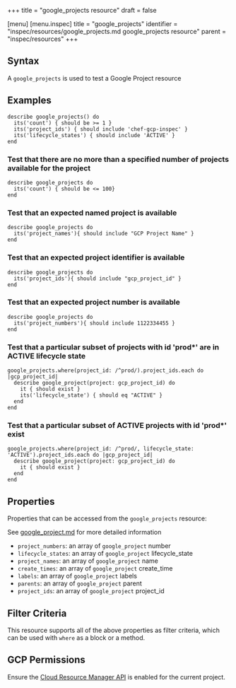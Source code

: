 +++
title = "google_projects resource"
draft = false

[menu]
  [menu.inspec]
    title = "google_projects"
    identifier = "inspec/resources/google_projects.md google_projects resource"
    parent = "inspec/resources"
+++


## Syntax
A `google_projects` is used to test a Google Project resource

## Examples
```
describe google_projects() do
  its('count') { should be >= 1 }
  its('project_ids') { should include 'chef-gcp-inspec' }
  its('lifecycle_states') { should include 'ACTIVE' }
end
```

### Test that there are no more than a specified number of projects available for the project

    describe google_projects do
      its('count') { should be <= 100}
    end

### Test that an expected named project is available

    describe google_projects do
      its('project_names'){ should include "GCP Project Name" }
    end

### Test that an expected project identifier is available

    describe google_projects do
      its('project_ids'){ should include "gcp_project_id" }
    end
    
### Test that an expected project number is available

    describe google_projects do
      its('project_numbers'){ should include 1122334455 }
    end    

### Test that a particular subset of projects with id 'prod*' are in ACTIVE lifecycle state

    google_projects.where(project_id: /^prod/).project_ids.each do |gcp_project_id|
      describe google_project(project: gcp_project_id) do
        it { should exist }
        its('lifecycle_state') { should eq "ACTIVE" }
      end
    end

### Test that a particular subset of ACTIVE projects with id 'prod*' exist

    google_projects.where(project_id: /^prod/, lifecycle_state: 'ACTIVE').project_ids.each do |gcp_project_id|
      describe google_project(project: gcp_project_id) do
        it { should exist }
      end
    end

## Properties
Properties that can be accessed from the `google_projects` resource:

See [google_project.md](google_project.md) for more detailed information
  * `project_numbers`: an array of `google_project` number
  * `lifecycle_states`: an array of `google_project` lifecycle_state
  * `project_names`: an array of `google_project` name
  * `create_times`: an array of `google_project` create_time
  * `labels`: an array of `google_project` labels
  * `parents`: an array of `google_project` parent
  * `project_ids`: an array of `google_project` project_id

## Filter Criteria
This resource supports all of the above properties as filter criteria, which can be used
with `where` as a block or a method.

## GCP Permissions

Ensure the [Cloud Resource Manager API](https://console.cloud.google.com/apis/library/cloudresourcemanager.googleapis.com/) is enabled for the current project.
